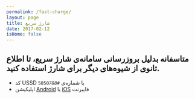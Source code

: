 ```yaml
---
permalink: /fast-charge/
layout: page
title: شارژ سریع
date: 2017-02-12
isHome: false
---
```


## متاسفانه بدلیل بروزرسانی سامانه‌ی شارژ سریع، تا اطلاع ثانوی از شیوه‌های دیگر برای شارژ استفاده کنید.

- کد USSD با شماره‌ی <code>#5050*788*</code>
- اپلیکیشن <a href="http://fibernet.ir/assets/apk/fibernet_v4.2.1_157.apk" title="دانلود مستقیم نسخه اندروید">Android</a> یا <a href="https://new.sibapp.com/applications/fibernet" title="دریافت از سیب‌اپ" >iOS</a> فایبرنت